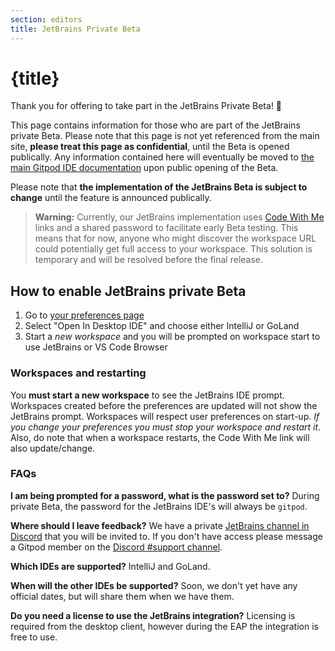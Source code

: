 ```yaml
---
section: editors
title: JetBrains Private Beta
---
```


<script context="module">
  export const prerender = true;
</script>

# {title}

Thank you for offering to take part in the JetBrains Private Beta! 🎉

This page contains information for those who are part of the JetBrains private Beta. Please note that this page is not yet referenced from the main site, **please treat this page as confidential**, until the Beta is opened publically. Any information contained here will eventually be moved to [the main Gitpod IDE documentation](/docs/editors) upon public opening of the Beta.

Please note that **the implementation of the JetBrains Beta is subject to change** until the feature is announced publically.

> **Warning:** Currently, our JetBrains implementation uses [Code With Me](https://www.jetbrains.com/code-with-me/) links and a shared password to facilitate early Beta testing. This means that for now, anyone who might discover the workspace URL could potentially get full access to your workspace. This solution is temporary and will be resolved before the final release.

## How to enable JetBrains private Beta

1. Go to [your preferences page](https://gitpod.io/preferences)
2. Select "Open In Desktop IDE" and choose either IntelliJ or GoLand
3. Start a _new workspace_ and you will be prompted on workspace start to use JetBrains or VS Code Browser

### Workspaces and restarting

You **must start a new workspace** to see the JetBrains IDE prompt. Workspaces created before the preferences are updated will not show the JetBrains prompt. Workspaces will respect user preferences on start-up. _If you change your preferences you must stop your workspace and restart it_. Also, do note that when a workspace restarts, the Code With Me link will also update/change.

### FAQs

**I am being prompted for a password, what is the password set to?** During private Beta, the password for the JetBrains IDE's will always be `gitpod`.

**Where should I leave feedback?** We have a private [JetBrains channel in Discord](https://www.gitpod.io/chat) that you will be invited to. If you don't have access please message a Gitpod member on the [Discord #support channel](https://www.gitpod.io/chat).

**Which IDEs are supported?** IntelliJ and GoLand.

**When will the other IDEs be supported?** Soon, we don't yet have any official dates, but will share them when we have them.

**Do you need a license to use the JetBrains integration?** Licensing is required from the desktop client, however during the EAP the integration is free to use.
